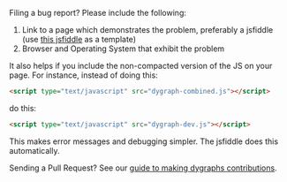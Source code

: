 Filing a bug report? Please include the following:

1. Link to a page which demonstrates the problem, preferably a jsfiddle (use [this jsfiddle](http://dygraphs.com/fiddle) as a template)
2. Browser and Operating System that exhibit the problem

It also helps if you include the non-compacted version of the JS on your
page. For instance, instead of doing this:

```html
<script type="text/javascript" src="dygraph-combined.js"></script>
```

do this:

```html
<script type="text/javascript" src="dygraph-dev.js"></script>
```

This makes error messages and debugging simpler. The jsfiddle does this automatically.

Sending a Pull Request? See our [guide to making dygraphs contributions](http://dygraphs.com/changes.html).
